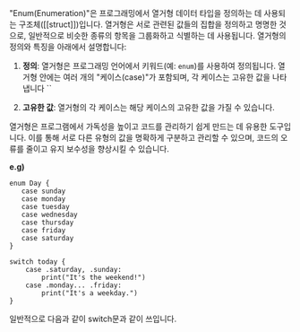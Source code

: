 "Enum(Enumeration)"은 프로그래밍에서 열거형 데이터 타입을 정의하는 데 사용되는 구조체([[struct]])입니다. 열거형은 서로 관련된 값들의 집합을 정의하고 명명한 것으로, 일반적으로 비슷한 종류의 항목을 그룹화하고 식별하는 데 사용됩니다. 열거형의 정의와 특징을 아래에서 설명합니다:

1. **정의**: 열거형은 프로그래밍 언어에서 키워드(예: `enum`)를 사용하여 정의됩니다. 열거형 안에는 여러 개의 "케이스(case)"가 포함되며, 각 케이스는 고유한 값을 나타냅니다 ``

2. **고유한 값**: 열거형의 각 케이스는 해당 케이스의 고유한 값을 가질 수 있습니다. 

열거형은 프로그램에서 가독성을 높이고 코드를 관리하기 쉽게 만드는 데 유용한 도구입니다. 이를 통해 서로 다른 유형의 값을 명확하게 구분하고 관리할 수 있으며, 코드의 오류를 줄이고 유지 보수성을 향상시킬 수 있습니다.


**e.g)**
 ```
 enum Day {
    case sunday
    case monday
    case tuesday
    case wednesday
    case thursday
    case friday
    case saturday
}

```

```
switch today {
    case .saturday, .sunday:
        print("It's the weekend!")
    case .monday... .friday:
        print("It's a weekday.")
}
```
일반적으로 다음과 같이 switch문과 같이 쓰입니다.